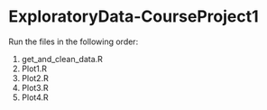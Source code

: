 # ExploratoryData-CourseProject1
Run the files in the following order:
1. get_and_clean_data.R
2. Plot1.R
3. Plot2.R
4. Plot3.R
5. Plot4.R


